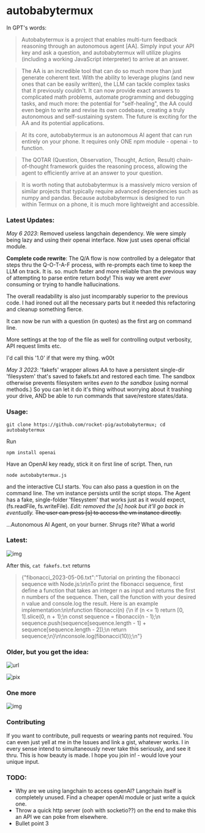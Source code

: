 # autobabytermux

In GPT's words:

>Autobabytermux is a project that enables multi-turn feedback reasoning through an autonomous agent [AA]. Simply input your API key and ask a question, and autobabytermux will utilize plugins (including a working JavaScript interpreter) to arrive at an answer. 

>The AA is an incredible tool that can do so much more than just generate coherent text. With the ability to leverage plugins (and new ones that can be easily written), the LLM can tackle complex tasks that it previously couldn't. It can now provide exact answers to complicated math problems, automate programming and debugging tasks, and much more: the potential for "self-healing", the AA could even begin to write and revise its own codebase, creating a truly autonomous and self-sustaining system. The future is exciting for the AA and its potential applications.

>At its core, autobabytermux is an autonomous AI agent that can run entirely on your phone. It requires only ONE npm module - openai - to function. 

>The QOTAR (Question, Observation, Thought, Action, Result) chain-of-thought framework guides the reasoning process, allowing the agent to efficiently arrive at an answer to your question. 

>It is worth noting that autobabytermux is a massively micro version of similar projects that typically require advanced dependencies such as numpy and pandas. Because autobabytermux is designed to run within Termux on a phone, it is much more lightweight and accessible. 


### Latest Updates:
*May 6 2023*:
Removed useless langchain dependency. We were simply being lazy and using their openai interface. Now just uses openai official module.

__Complete code rewrite__: The Q/A flow is now controlled by a delegator that steps thru the Q-O-T-A-F process, with re-prompts each time to keep the LLM on track. It is. so. much faster and more reliable than the previous way of attempting to parse entire return body!  This way we arent _ever_ consuming or trying to handle hallucinations.

The overall readability is also just incomparably superior to the previous code.  I had ironed out all the necessary parts but it needed this refactoring and cleanup something fierce.

It can now be run with a question (in quotes) as the first arg on command line.

More settings at the top of the file as well for controlling output verbosity, API request limits etc.

I'd call this '1.0' if that were my thing. w00t


_May 3 2023_: 'fakefs' wrapper allows AA to have a persistent single-dir 'filesystem' that's saved to fakefs.txt and restored each time.  The sandbox otherwise prevents filesystem writes *even to the sandbox* (using normal methods.) So you can let it do it's thing without worrying about it trashing your drive, AND be able to run commands that save/restore states/data.


### Usage:

```git clone https://github.com/rocket-pig/autobabytermux; cd autobabytermux```

 Run 

```npm install openai```

Have an OpenAI key ready, stick it on first line of script.  Then, run

```node autobabytermux.js``` 

and the interactive CLI starts. You can also pass a question in on the command line.
The vm instance persists until the script stops.  The Agent has a fake, single-folder 'filesystem' that works just as it would expect, (fs.readFile, fs.writeFile). _Edit: removed the [s] hook but it'll go back in eventually._   ~~The user can press [s] to access the 
vm instance directly.~~ 

...Autonomous AI Agent, on your burner. Shrugs rite? What a world

### Latest:
![img](https://i.ibb.co/9bJtN7J/Screenshot-2023-05-06-12-23-24.png)

After this, ```cat fakefs.txt``` returns
> {"fibonacci_2023-05-06.txt":"Tutorial on printing the fibonacci sequence with Node.js:\n\nTo print the fibonacci sequence, first define a function that takes an integer n as input and returns the first n numbers of the sequence. Then, call the function with your desired n value and console.log the result. Here is an example implementation:\n\nfunction fibonacci(n) {\n  if (n <= 1) return [0, 1].slice(0, n + 1);\n  const sequence = fibonacci(n - 1);\n  sequence.push(sequence[sequence.length - 1] + sequence[sequence.length - 2]);\n  return sequence;\n}\n\nconsole.log(fibonacci(10));\n"}
### Older, but you get the idea:

![url](https://i.ibb.co/bvsL8vs/Screenshot-2023-05-03-22-51-35.png)

![pix](https://i.ibb.co/12SdWkF/Screenshot-2023-05-02-19-24-40.png)


### One more

![img](https://i.ibb.co/6JnYq2B/Screenshot-2023-05-02-17-54-40.png)


### Contributing

If you want to contribute, pull requests or wearing pants not required. 
You can even just yell at me in the Issues and link a gist, whatever works.  I in every sense intend to simultaneously never take this seriously, and see it thru. This is how beauty is made. I hope you join in! - would love your unique input.

### TODO:
* Why are we using langchain to access openAI? Langchain itself is completely unused. Find a cheaper openAI module or just write a quick one.
* Throw a quick http server (ooh with socketio??) on the end to make this an API we can poke from elsewhere.
* Bullet point 3
